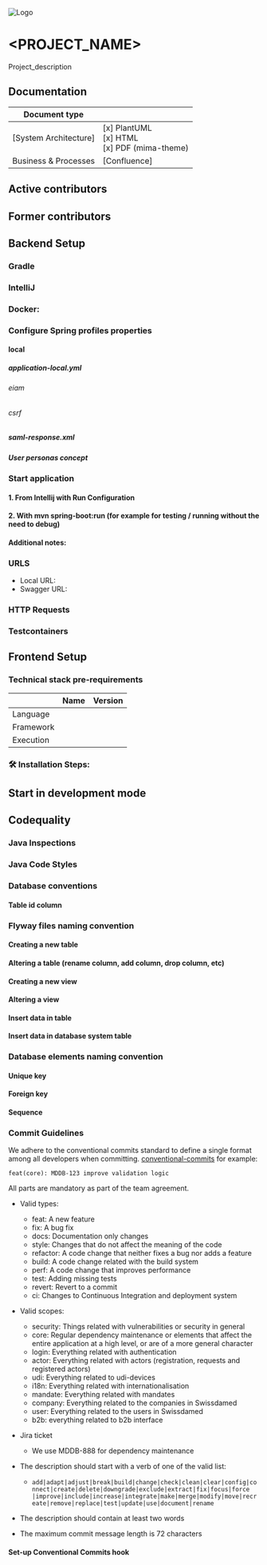![Logo](https://www.swissmedic.ch/swissmedic/de/_jcr_content/logo/image.imagespooler.png/1641222320320/smc_jubilaeumslogo_xs.png)

# <PROJECT_NAME>

Project_description

## Documentation

| Document type                                                                     |                                                              |
|-----------------------------------------------------------------------------------|--------------------------------------------------------------|
| [System Architecture]                                                             | [x] PlantUML <br> [x] HTML <br> [x] PDF (mima-theme)         |
| Business & Processes                                                              | [Confluence]                                                 |

## Active contributors


## Former contributors


## Backend Setup


### Gradle


### IntelliJ


### Docker: 


### Configure Spring profiles properties


#### local


##### application-local.yml


###### eiam


###### csrf


##### saml-response.xml


##### User personas concept


### Start application


#### 1. From Intellij with Run Configuration


#### 2. With mvn spring-boot:run (for example for testing / running without the need to debug)


#### Additional notes:


### URLS

- Local URL: 
- Swagger URL: 

### HTTP Requests


### Testcontainers


## Frontend Setup


### Technical stack pre-requirements

|           | Name        | Version |
|-----------|-------------|---------|
| Language  |             |         |
| Framework |             |         |
| Execution |             |         |

### 🛠️ Installation Steps:



## Start in development mode



## Codequality



### Java Inspections



### Java Code Styles



### Database conventions



#### Table id column



### Flyway files naming convention



#### Creating a new table



#### Altering a table (rename column, add column, drop column, etc)



#### Creating a new view



#### Altering a view



#### Insert data in table



#### Insert data in database system table



### Database elements naming convention



#### Unique key



#### Foreign key




#### Sequence




### Commit Guidelines

We adhere to the conventional commits standard to define a single format among all developers when
committing. [conventional-commits](https://www.conventionalcommits.org/en/v1.0.0/) for example:

`feat(core): MDDB-123 improve validation logic`

All parts are mandatory as part of the team agreement.

- Valid types:

    - feat: A new feature
    - fix: A bug fix
    - docs: Documentation only changes
    - style: Changes that do not affect the meaning of the code
    - refactor: A code change that neither fixes a bug nor adds a feature
    - build: A code change related with the build system
    - perf: A code change that improves performance
    - test: Adding missing tests
    - revert: Revert to a commit
    - ci: Changes to Continuous Integration and deployment system

- Valid scopes:

    - security: Things related with vulnerabilities or security in general
    - core: Regular dependency maintenance or elements that affect the entire application at a high level, or are of a
      more general character
    - login: Everything related with authentication
    - actor: Everything related with actors (registration, requests and registered actors)
    - udi: Everything related to udi-devices
    - i18n: Everything related with internationalisation
    - mandate: Everything related with mandates
    - company: Everything related to the companies in Swissdamed
    - user: Everything related to the users in Swissdamed
    - b2b: everything related to b2b interface

- Jira ticket

    - We use MDDB-888 for dependency maintenance

- The description should start with a verb of one of the valid list:
    - `add|adapt|adjust|break|build|change|check|clean|clear|config|connect|create|delete|downgrade|exclude|extract|fix|focus|force
      |improve|include|increase|integrate|make|merge|modify|move|recreate|remove|replace|test|update|use|document|rename`
- The description should contain at least two words
- The maximum commit message length is 72 characters

#### Set-up Conventional Commits hook